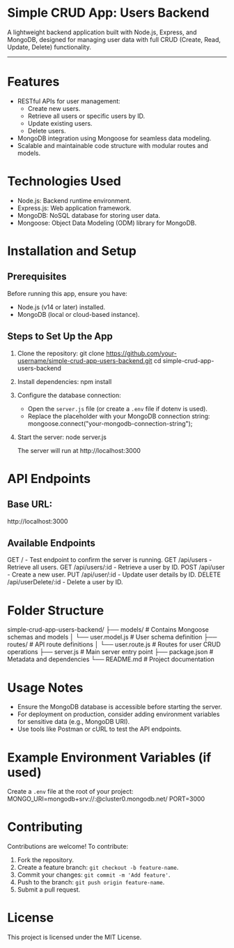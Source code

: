 # **Simple CRUD App: Users Backend**

A lightweight backend application built with Node.js, Express, and MongoDB, designed for managing user data with full CRUD (Create, Read, Update, Delete) functionality.

---

# **Features**
- RESTful APIs for user management:
  - Create new users.
  - Retrieve all users or specific users by ID.
  - Update existing users.
  - Delete users.
- MongoDB integration using Mongoose for seamless data modeling.
- Scalable and maintainable code structure with modular routes and models.

# **Technologies Used**
- Node.js: Backend runtime environment.
- Express.js: Web application framework.
- MongoDB: NoSQL database for storing user data.
- Mongoose: Object Data Modeling (ODM) library for MongoDB.

# **Installation and Setup**

## **Prerequisites**
Before running this app, ensure you have:
- Node.js (v14 or later) installed.
- MongoDB (local or cloud-based instance).

## **Steps to Set Up the App**
1. Clone the repository:
   git clone https://github.com/your-username/simple-crud-app-users-backend.git
   cd simple-crud-app-users-backend

2. Install dependencies:
   npm install

3. Configure the database connection:
   - Open the `server.js` file (or create a `.env` file if dotenv is used).
   - Replace the placeholder with your MongoDB connection string:
     mongoose.connect("your-mongodb-connection-string");

4. Start the server:
   node server.js

   The server will run at http://localhost:3000

# **API Endpoints**

## Base URL:
http://localhost:3000

## Available Endpoints
GET    /                  - Test endpoint to confirm the server is running.
GET    /api/users         - Retrieve all users.
GET    /api/users/:id     - Retrieve a user by ID.
POST   /api/user          - Create a new user.
PUT    /api/user/:id      - Update user details by ID.
DELETE /api/userDelete/:id - Delete a user by ID.

# **Folder Structure**

simple-crud-app-users-backend/
├── models/               # Contains Mongoose schemas and models
│   └── user.model.js     # User schema definition
├── routes/               # API route definitions
│   └── user.route.js     # Routes for user CRUD operations
├── server.js             # Main server entry point
├── package.json          # Metadata and dependencies
└── README.md             # Project documentation

# **Usage Notes**
- Ensure the MongoDB database is accessible before starting the server.
- For deployment on production, consider adding environment variables for sensitive data (e.g., MongoDB URI).
- Use tools like Postman or cURL to test the API endpoints.

# **Example Environment Variables (if used)**
Create a `.env` file at the root of your project:
MONGO_URI=mongodb+srv://<username>:<password>@cluster0.mongodb.net/<database-name>
PORT=3000

# **Contributing**
Contributions are welcome! To contribute:
1. Fork the repository.
2. Create a feature branch: `git checkout -b feature-name`.
3. Commit your changes: `git commit -m 'Add feature'`.
4. Push to the branch: `git push origin feature-name`.
5. Submit a pull request.

# **License**
This project is licensed under the MIT License.
